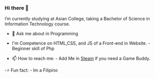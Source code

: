 ### Hi there 👋
I’m currently studying at Asian College, taking a Bachelor of Science in Information Technology course.

- 💬 Ask me about in Programming
 - I'm Competence on HTML,CSS, and JS of a Front-end in Website.
 -Beginner skill of Php

- 📫 How to reach me:
       - Add Me in [Steam](https://steamcommunity.com/id/dodotmp4) if you need a Game Buddy.

-⚡ Fun fact:
       - Im a Filipino
